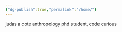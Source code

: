 ```yaml
---
{"dg-publish":true,"permalink":"/home/"}
---
```


judas a cote
anthropology phd student, code curious